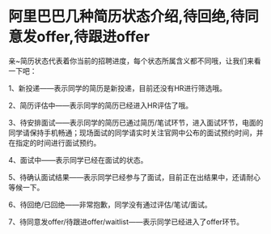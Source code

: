# 阿里巴巴几种简历状态介绍,待回绝,待同意发offer,待跟进offer

亲~简历状态代表着你当前的招聘进度，每个状态所属含义都不同哦，让我们来看一下吧：  

1、新投递——表示同学的简历是新投递，目前还没有HR进行筛选哦。

2、简历评估中——表示同学的简历已经进入HR评估了哦。         

3、待安排面试——表示同学的简历已通过简历/笔试环节，进入面试环节，电面的同学请保持手机畅通；现场面试的同学请实时关注官网中公布的面试预约时间，并在指定的时间进行面试预约。           

4、面试中——表示同学已经在面试的状态。                    

5、待确认面试结果——表示同学已经参与了面试，目前正在出结果中，还请耐心等候一下。                                    

6、待回绝/已回绝——非常抱歉，同学没有通过评估/笔试/面试。   

7、待同意发offer/待跟进offer/waitlist——表示同学已经进入了offer环节。
